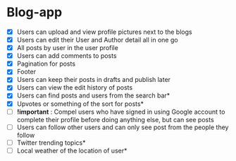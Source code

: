 # Blog-app
- [x] Users can upload and view profile pictures next to the blogs
- [x] Users can edit their User and Author detail all in one go
- [x] All posts by user in the user profile
- [x] Users can add comments to posts
- [x] Pagination for posts
- [x] Footer
- [x] Users can keep their posts in drafts and publish later
- [x] Users can view the edit history of posts
- [x] Users can find posts and users from the search bar*
- [x] Upvotes or something of the sort for posts*
- [ ] **!important** : Compel users who have signed in using Google account to complete their profile before doing anything else, but can see posts
- [ ] Users can follow other users and can only see post from the people they follow
- [ ] Twitter trending topics*
- [ ] Local weather of the location of user*
